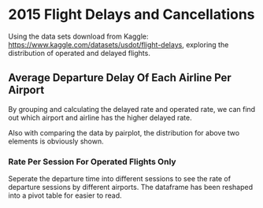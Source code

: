 # 2015 Flight Delays and Cancellations

Using the data sets download from Kaggle: https://www.kaggle.com/datasets/usdot/flight-delays, exploring the distribution of operated and delayed flights.

## Average Departure Delay Of Each Airline Per Airport

By grouping and calculating the delayed rate and operated rate, we can find out which airport and airline has the higher delayed rate.

Also with comparing the data by pairplot, the distribution for above two elements is obviously shown.

### Rate Per Session For Operated Flights Only

Seperate the departure time into different sessions to see the rate of departure sessions by different airports.
The dataframe has been reshaped into a pivot table for easier to read.
